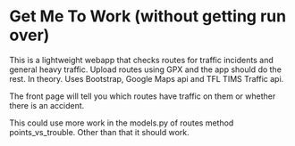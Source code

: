 
# Get Me To Work (without getting run over)



This is a lightweight webapp that checks routes for traffic incidents and general heavy traffic. Upload routes using GPX and the app should do the rest. In theory. Uses Bootstrap, Google Maps api and TFL TIMS Traffic api.

The front page will tell you which routes have traffic on them or whether there is an accident.

This could use more work in the models.py of routes method points_vs_trouble.
Other than that it should work.

